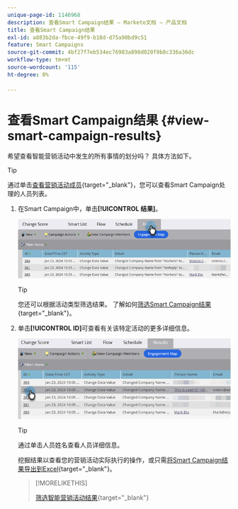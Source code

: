 ```yaml
---
unique-page-id: 1146968
description: 查看Smart Campaign结果 — Marketo文档 — 产品文档
title: 查看Smart Campaign结果
exl-id: a883b2da-fbce-49f9-b18d-d75a90bd9c51
feature: Smart Campaigns
source-git-commit: 4bf27f7eb534ec76983a898d020f0b8c336a36dc
workflow-type: tm+mt
source-wordcount: '115'
ht-degree: 0%

---
```


# 查看Smart Campaign结果 {#view-smart-campaign-results}

希望查看智能营销活动中发生的所有事情的划分吗？ 具体方法如下。

>[!TIP]
>
>通过单击[查看营销活动成员](/help/marketo/product-docs/core-marketo-concepts/smart-campaigns/smart-campaign-data/view-smart-campaign-members.md){target="_blank"}，您可以查看Smart Campaign处理的人员列表。

1. 在Smart Campaign中，单击&#x200B;**[!UICONTROL 结果]**。

   ![](assets/view-smart-campaign-results-1.png)

   >[!TIP]
   >
   >您还可以根据活动类型筛选结果。 了解如何[筛选Smart Campaign结果](/help/marketo/product-docs/core-marketo-concepts/smart-campaigns/smart-campaign-data/filter-smart-campaign-results.md){target="_blank"}。

1. 单击&#x200B;**[!UICONTROL ID]**&#x200B;可查看有关该特定活动的更多详细信息。

   ![](assets/view-smart-campaign-results-2.png)

   >[!TIP]
   >
   >通过单击人员姓名查看人员详细信息。

   挖掘结果以查看您的营销活动实际执行的操作，或只需[将Smart Campaign结果导出到Excel](/help/marketo/product-docs/core-marketo-concepts/smart-campaigns/smart-campaign-data/export-smart-campaign-results-to-excel.md){target="_blank"}。

   >[!MORELIKETHIS]
   >
   >[筛选智能营销活动结果](/help/marketo/product-docs/core-marketo-concepts/smart-campaigns/smart-campaign-data/filter-smart-campaign-results.md){target="_blank"}
